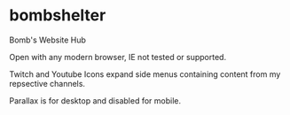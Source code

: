 # bombshelter
Bomb's Website Hub

Open with any modern browser, IE not tested or supported.

Twitch and Youtube Icons expand side menus containing content from my repsective channels.

Parallax is for desktop and disabled for mobile.
